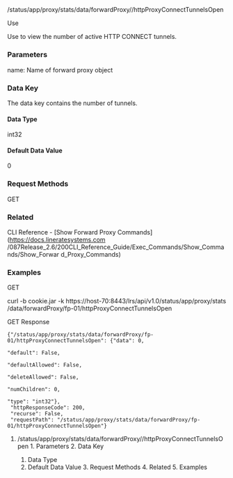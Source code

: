 ##
/status/app/proxy/stats/data/forwardProxy/<name>/httpProxyConnectTunnelsOpen

Use

Use to view the number of active HTTP CONNECT tunnels.

### Parameters

name: Name of forward proxy object

### Data Key

The data key contains the number of tunnels.

#### Data Type

int32

#### Default Data Value

0

### Request Methods

GET

### Related

CLI Reference - [Show Forward Proxy Commands](https://docs.lineratesystems.com
/087Release_2.6/200CLI_Reference_Guide/Exec_Commands/Show_Commands/Show_Forwar
d_Proxy_Commands)

### Examples

GET

curl -b cookie.jar -k https://host-70:8443/lrs/api/v1.0/status/app/proxy/stats
/data/forwardProxy/fp-01/httpProxyConnectTunnelsOpen

GET Response

    
    {"/status/app/proxy/stats/data/forwardProxy/fp-01/httpProxyConnectTunnelsOpen": {"data": 0,
                                                                                      "default": False,
                                                                                      "defaultAllowed": False,
                                                                                      "deleteAllowed": False,
                                                                                      "numChildren": 0,
                                                                                      "type": "int32"},
     "httpResponseCode": 200,
     "recurse": False,
     "requestPath": "/status/app/proxy/stats/data/forwardProxy/fp-01/httpProxyConnectTunnelsOpen"}
    

  1. /status/app/proxy/stats/data/forwardProxy/<name>/httpProxyConnectTunnelsOpen
    1. Parameters
    2. Data Key
      1. Data Type
      2. Default Data Value
    3. Request Methods
    4. Related
    5. Examples

